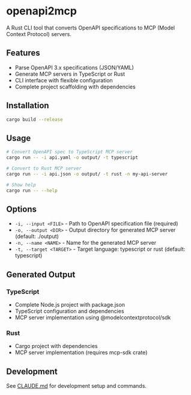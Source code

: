 # openapi2mcp

A Rust CLI tool that converts OpenAPI specifications to MCP (Model Context Protocol) servers.

## Features

- Parse OpenAPI 3.x specifications (JSON/YAML)
- Generate MCP servers in TypeScript or Rust
- CLI interface with flexible configuration
- Complete project scaffolding with dependencies

## Installation

```bash
cargo build --release
```

## Usage

```bash
# Convert OpenAPI spec to TypeScript MCP server
cargo run -- -i api.yaml -o output/ -t typescript

# Convert to Rust MCP server
cargo run -- -i api.json -o output/ -t rust -n my-api-server

# Show help
cargo run -- --help
```

## Options

- `-i, --input <FILE>` - Path to OpenAPI specification file (required)
- `-o, --output <DIR>` - Output directory for generated MCP server (default: ./output)
- `-n, --name <NAME>` - Name for the generated MCP server
- `-t, --target <TARGET>` - Target language: typescript or rust (default: typescript)

## Generated Output

### TypeScript
- Complete Node.js project with package.json
- TypeScript configuration and dependencies
- MCP server implementation using @modelcontextprotocol/sdk

### Rust  
- Cargo project with dependencies
- MCP server implementation (requires mcp-sdk crate)

## Development

See [CLAUDE.md](CLAUDE.md) for development setup and commands.